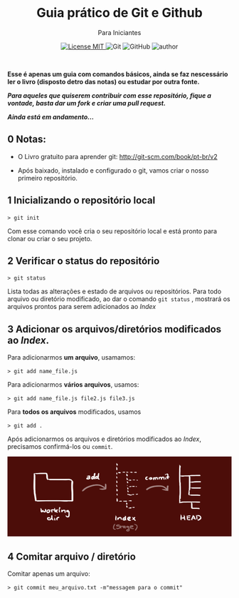 
<br>

<h1 align="center"> Guia prático de Git e Github</h1>
<p align="center"> Para Iniciantes</p>


<p align="center">
  <a href="https://opensource.org/licenses/MIT">
    <img src="https://img.shields.io/badge/License-MIT-blue.svg" alt="License MIT">
  </a>

  
   <img alt="Git" src="https://img.shields.io/badge/Git-red">

   <img alt="GitHub" src="https://img.shields.io/badge/Github-success">
   <img alt="author" src="https://img.shields.io/badge/Author-Breno%20Vamb%C3%A1ster-important">
</p>
<br>

__Esse é apenas um guia com comandos básicos, ainda se faz nescessário ler o livro (disposto detro das notas) ou estudar por outra fonte.__

___Para aqueles que quiserem contribuir com esse repositório, fique a vontade, basta dar um fork e criar uma pull request.___

___Ainda está em andamento...___

## 0 Notas:  
 
* O Livro gratuito para aprender git: http://git-scm.com/book/pt-br/v2

* Após baixado, instalado e configurado o git, vamos criar o nosso primeiro repositório.


## 1 Inicializando o repositório local
``` 
> git init
```
<p>Com esse comando você cria o seu repositório local e está pronto para clonar ou criar o seu projeto.</p>

## 2 Verificar o status do repositório
```
> git status
``` 
 Lista todas as alterações e estado de arquivos ou repositórios. Para todo arquivo ou diretório modificado, ao dar o comando `git status` , mostrará  os arquivos prontos para serem adicionados ao _Index_   

## 3 Adicionar os arquivos/diretórios modificados ao *Index*.
Para adicionarmos __um arquivo__, usamamos:     
```
> git add name_file.js
```
Para adicionarmos __vários arquivos__, usamos: 
```
> git add name_file.js file2.js file3.js
```
Para __todos os arquivos__ modificados, usamos 
```
> git add .
```
Após adicionarmos os arquivos e diretórios modificados ao _Index_, precisamos confirmá-los ou `commit`. 

![tree](./img/trees.png)

## 4 Comitar arquivo / diretório
Comitar apenas um arquivo:
```
> git commit meu_arquivo.txt -m"messagem para o commit"
```









